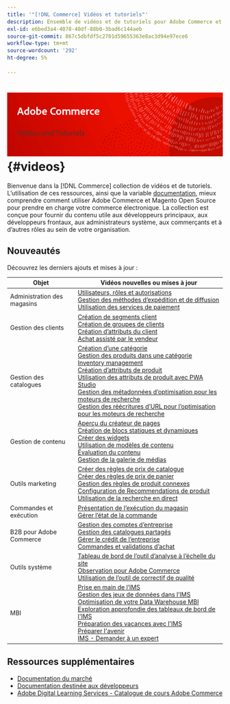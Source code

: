 ```yaml
---
title: '"[!DNL Commerce] Vidéos et tutoriels"'
description: Ensemble de vidéos et de tutoriels pour Adobe Commerce et Magento Open Source
exl-id: e6bed3a4-4078-40df-88b0-3bad6c144aeb
source-git-commit: 867c5dbfdf5c2701d59655363e8ac3d94e97ece6
workflow-type: tm+mt
source-wordcount: '292'
ht-degree: 5%

---
```


# <!-- use banner as heading -->![Vidéos et Tutorials commerciaux](../assets/banner-videos-home.png) {#videos}

Bienvenue dans la [!DNL Commerce] collection de vidéos et de tutoriels. L’utilisation de ces ressources, ainsi que la variable [documentation](https://experienceleague.adobe.com/docs/commerce.html), mieux comprendre comment utiliser Adobe Commerce et Magento Open Source pour prendre en charge votre commerce électronique. La collection est conçue pour fournir du contenu utile aux développeurs principaux, aux développeurs frontaux, aux administrateurs système, aux commerçants et à d’autres rôles au sein de votre organisation.

## Nouveautés

Découvrez les derniers ajouts et mises à jour :

| Objet | Vidéos nouvelles ou mises à jour |
| ------------ | ---------- |
| Administration des magasins | [Utilisateurs, rôles et autorisations](./merchant/users-roles-permissions.md) <br>[Gestion des méthodes d’expédition et de diffusion](./merchant/shipping-delivery.md) <br>[Utilisation des services de paiement](./merchant/payment-services.md) |
| Gestion des clients | [Création de segments client](./merchant/customer-segments.md) <br>[Création de groupes de clients](./merchant/customer-groups.md) <br>[Création d’attributs du client](./merchant/customer-attributes.md) <br>[Achat assisté par le vendeur](./merchant/seller-assisted-shopping.md) |
| Gestion des catalogues | [Création d’une catégorie](./merchant/category-create.md) <br>[Gestion des produits dans une catégorie](./merchant/category-products.md) <br>[Inventory management](./merchant/inventory-management.md) <br>[Création d’attributs de produit](./merchant/product-attributes-create.md) <br>[Utilisation des attributs de produit avec PWA Studio](./merchant/product-attributes-pwa.md) <br>[Gestion des métadonnées d’optimisation pour les moteurs de recherche](./merchant/seo-metadata.md) <br>[Gestion des réécritures d’URL pour l’optimisation pour les moteurs de recherche](./merchant/seo-url-rewrites.md) |
| Gestion de contenu | [Aperçu du créateur de pages](./merchant/page-builder-overview.md) <br>[Création de blocs statiques et dynamiques](./merchant/static-dynamic-blocks.md) <br>[Créer des widgets](./merchant/widgets.md) <br>[Utilisation de modèles de contenu](./merchant/content-templates.md) <br>[Évaluation du contenu](./merchant/content-staging.md) <br>[Gestion de la galerie de médias](./merchant/media-gallery.md) |
| Outils marketing | [Créer des règles de prix de catalogue](./merchant/catalog-price-rules.md) <br>[Créer des règles de prix de panier](./merchant/cart-price-rules.md) <br>[Gestion des règles de produit connexes](./merchant/related-product-rules.md) <br>[Configuration de Recommendations de produit](./merchant/product-recommendations.md) <br>[Utilisation de la recherche en direct](./merchant/live-search.md) |
| Commandes et exécution | [Présentation de l’exécution du magasin](./merchant/store-fulfillment.md) <br>[Gérer l’état de la commande](./merchant/order-status.md) |
| B2B pour Adobe Commerce | [Gestion des comptes d’entreprise](./merchant/b2b/company-accounts.md)  <br>[Gestion des catalogues partagés](./merchant/b2b/shared-catalogs.md) <br>[Gérer le crédit de l’entreprise](./merchant/b2b/company-credit.md) <br>[Commandes et validations d’achat](./merchant/b2b/purchase-orders.md) |
| Outils système | [Tableau de bord de l’outil d’analyse à l’échelle du site](./tools/site-wide-analysis-tool.md) <br>[Observation pour Adobe Commerce](./tools/observation-tool.md) <br>[Utilisation de l’outil de correctif de qualité](./tools/quality-patch-tool.md) |
| MBI | [Prise en main de l’IMS](./merchant/business-intelligence/webinars/getting-started.md) <br>[Gestion des jeux de données dans l’IMS](./merchant/business-intelligence/webinars/manage-data-sets.md) <br>[Optimisation de votre Data Warehouse MBI](./merchant/business-intelligence/webinars/optimize-data-warehouse.md)<br>[Exploration approfondie des tableaux de bord de l&#39;IMS](./merchant/business-intelligence/webinars/dashboards-deep-dive.md) <br>[Préparation des vacances avec l&#39;IMS](./merchant/business-intelligence/webinars/holiday-readiness.md) <br>[Préparer l&#39;avenir](./merchant/business-intelligence/prepare-for-future.md) <br>[IMS - Demander à un expert](./merchant/business-intelligence/webinars/ask-expert.md) |

## Ressources supplémentaires

- [Documentation du marché](https://experienceleague.adobe.com/docs/commerce-admin/user-guides/home.html)
- [Documentation destinée aux développeurs](https://devdocs.magento.com/)
- [Adobe Digital Learning Services - Catalogue de cours Adobe Commerce](https://learning.adobe.com/catalog.html?solution=Adobe%20Commerce)
